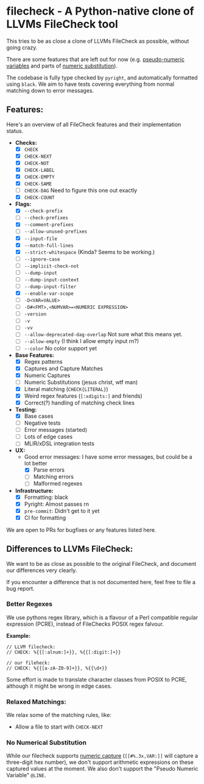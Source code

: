 # filecheck - A Python-native clone of LLVMs FileCheck tool

This tries to be as close a clone of LLVMs FileCheck as possible, without going crazy.

There are some features that are left out for now (e.g. [pseudo-numeric variables](https://llvm.org/docs/CommandGuide/FileCheck.html#filecheck-pseudo-numeric-variables) and parts of [numeric substitution](https://llvm.org/docs/CommandGuide/FileCheck.html#filecheck-numeric-substitution-blocks)).

The codebase is fully type checked by `pyright`, and automatically formatted using `black`. We aim to have tests
covering everything from normal matching down to error messages.

## Features:
Here's an overview of all FileCheck features and their implementation status.

- **Checks:**
  - [X] `CHECK`
  - [X] `CHECK-NEXT`
  - [X] `CHECK-NOT`
  - [X] `CHECK-LABEL`
  - [X] `CHECK-EMPTY`
  - [X] `CHECK-SAME`
  - [ ] `CHECK-DAG` Need to figure this one out exactly
  - [X] `CHECK-COUNT`
- **Flags:**
  - [X] `--check-prefix`
  - [ ] `--check-prefixes`
  - [X] `--comment-prefixes`
  - [ ] `--allow-unused-prefixes`
  - [X] `--input-file`
  - [X] `--match-full-lines`
  - [X] `--strict-whitespace` (Kinda? Seems to be working.)
  - [ ] `--ignore-case`
  - [ ] `--implicit-check-not`
  - [ ] `--dump-input`
  - [ ] `--dump-input-context`
  - [ ] `--dump-input-filter`
  - [X] `--enable-var-scope`
  - [ ] `-D<VAR=VALUE>`
  - [ ] `-D#<FMT>,<NUMVAR>=<NUMERIC EXPRESSION>`
  - [ ] `-version`
  - [ ] `-v`
  - [ ] `-vv`
  - [ ] `--allow-deprecated-dag-overlap` Not sure what this means yet.
  - [ ] `--allow-empty` (I think I allow empty input rn?)
  - [ ] `--color` No color support yet
- **Base Features:**
  - [X] Regex patterns
  - [X] Captures and Capture Matches
  - [X] Numeric Captures
  - [ ] Numeric Substitutions (jesus christ, wtf man)
  - [X] Literal matching (`CHECK{LITERAL}`)
  - [X] Weird regex features (`[:xdigits:]` and friends)
  - [X] Correct(?) handling of matching check lines
- **Testing:**
  - [X] Base cases
  - [ ] Negative tests
  - [ ] Error messages (started)
  - [ ] Lots of edge cases
  - [ ] MLIR/xDSL integration tests
- **UX:**
  - Good error messages: I have some error messages, but could be a lot better
    - [X] Parse errors
    - [ ] Matching errors
    - [ ] Malformed regexes
- **Infrastructure:**
  - [X] Formatting: black
  - [X] Pyright: Almost passes rn
  - [X] `pre-commit`: Didn't get to it yet
  - [X] CI for formatting

We are open to PRs for bugfixes or any features listed here.

## Differences to LLVMs FileCheck:
We want to be as close as possible to the original FileCheck, and document our differences very clearly.

If you encounter a difference that is not documented here, feel free to file a bug report.

### Better Regexes
We use pythons regex library, which is a flavour of a Perl compatible regular expression (PCRE), instead of FileChecks
POSIX regex falvour.

**Example:**
```
// LLVM filecheck:
// CHECK: %{{[:alnum:]+}}, %{{[:digit:]+}}

// our fileheck:
// CHECK: %{{[a-zA-Z0-9]+}}, %{{\d+}}
```

Some effort is made to translate character classes from POSIX to PCRE, although it might be wrong in edge cases.

### Relaxed Matchings:

We relax some of the matching rules, like:

- Allow a file to start with `CHECK-NEXT`


### No Numerical Substitution

While our filecheck supports [numeric capture](https://llvm.org/docs/CommandGuide/FileCheck.html#filecheck-numeric-substitution-blocks)
(`[[#%.3x,VAR:]]` will capture a three-digit hex number), we don't support arithmetic expressions on these captured
values at the moment. We also don't support the "Pseudo Numeric Variable" `@LINE`.
